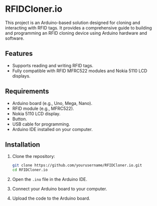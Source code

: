 # RFIDCloner.io

This project is an Arduino-based solution designed for cloning and interacting with RFID tags. It provides a comprehensive guide to building and programming an RFID cloning device using Arduino hardware and software.

## Features

- Supports reading and writing RFID tags.
- Fully compatible with RFID MFRC522 modules and Nokia 5110 LCD displays.

## Requirements

- Arduino board (e.g., Uno, Mega, Nano).
- RFID module (e.g., MFRC522).
- Nokia 5110 LCD display.
- Button.
- USB cable for programming.
- Arduino IDE installed on your computer.

## Installation

1. Clone the repository:
    ```bash
    git clone https://github.com/yourusername/RFIDCloner.io.git
    cd RFIDCloner.io
    ```

2. Open the `.ino` file in the Arduino IDE.

3. Connect your Arduino board to your computer.

4. Upload the code to the Arduino board.

